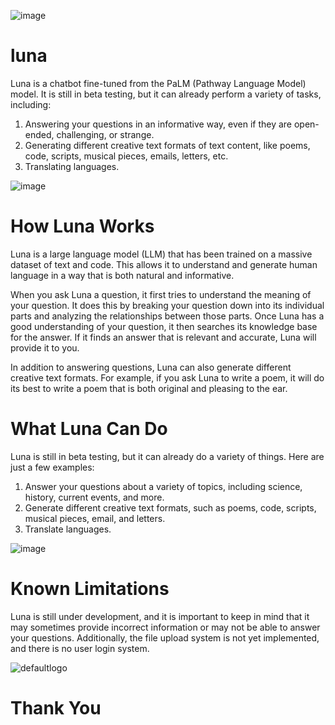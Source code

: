 ![image](https://github.com/Grenish/luna/assets/107925840/757ff95c-baed-41b1-8d19-5c766f8d9264)
# luna
Luna is a chatbot fine-tuned from the PaLM (Pathway Language Model) model. It is still in beta testing, but it can already perform a variety of tasks, including:
1. Answering your questions in an informative way, even if they are open-ended, challenging, or strange.
2. Generating different creative text formats of text content, like poems, code, scripts, musical pieces, emails, letters, etc.
3. Translating languages.

![image](https://github.com/Grenish/luna/assets/107925840/72f434b5-c064-40a2-be5a-583893dba771)

# How Luna Works
Luna is a large language model (LLM) that has been trained on a massive dataset of text and code. This allows it to understand and generate human language in a way that is both natural and informative.

When you ask Luna a question, it first tries to understand the meaning of your question. It does this by breaking your question down into its individual parts and analyzing the relationships between those parts. Once Luna has a good understanding of your question, it then searches its knowledge base for the answer. If it finds an answer that is relevant and accurate, Luna will provide it to you.

In addition to answering questions, Luna can also generate different creative text formats. For example, if you ask Luna to write a poem, it will do its best to write a poem that is both original and pleasing to the ear.

# What Luna Can Do
Luna is still in beta testing, but it can already do a variety of things. Here are just a few examples:
1. Answer your questions about a variety of topics, including science, history, current events, and more.
2. Generate different creative text formats, such as poems, code, scripts, musical pieces, email, and letters.
3. Translate languages.

![image](https://github.com/Grenish/luna/assets/107925840/e8c5de5b-1f0e-41ac-bd76-e1fda56e56c1)

# Known Limitations
Luna is still under development, and it is important to keep in mind that it may sometimes provide incorrect information or may not be able to answer your questions. Additionally, the file upload system is not yet implemented, and there is no user login system.


![defaultlogo](https://github.com/Grenish/luna/assets/107925840/8b49c8f7-fd92-4883-bc25-a091d02d7c91)

# Thank You
